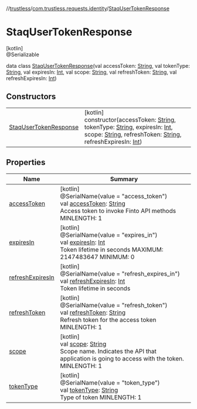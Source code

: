 //[trustless](../../../index.md)/[com.trustless.requests.identity](../index.md)/[StaqUserTokenResponse](index.md)

# StaqUserTokenResponse

[kotlin]\
@Serializable

data class [StaqUserTokenResponse](index.md)(val accessToken: [String](https://kotlinlang.org/api/latest/jvm/stdlib/kotlin/-string/index.html), val tokenType: [String](https://kotlinlang.org/api/latest/jvm/stdlib/kotlin/-string/index.html), val expiresIn: [Int](https://kotlinlang.org/api/latest/jvm/stdlib/kotlin/-int/index.html), val scope: [String](https://kotlinlang.org/api/latest/jvm/stdlib/kotlin/-string/index.html), val refreshToken: [String](https://kotlinlang.org/api/latest/jvm/stdlib/kotlin/-string/index.html), val refreshExpiresIn: [Int](https://kotlinlang.org/api/latest/jvm/stdlib/kotlin/-int/index.html))

## Constructors

| | |
|---|---|
| [StaqUserTokenResponse](-staq-user-token-response.md) | [kotlin]<br>constructor(accessToken: [String](https://kotlinlang.org/api/latest/jvm/stdlib/kotlin/-string/index.html), tokenType: [String](https://kotlinlang.org/api/latest/jvm/stdlib/kotlin/-string/index.html), expiresIn: [Int](https://kotlinlang.org/api/latest/jvm/stdlib/kotlin/-int/index.html), scope: [String](https://kotlinlang.org/api/latest/jvm/stdlib/kotlin/-string/index.html), refreshToken: [String](https://kotlinlang.org/api/latest/jvm/stdlib/kotlin/-string/index.html), refreshExpiresIn: [Int](https://kotlinlang.org/api/latest/jvm/stdlib/kotlin/-int/index.html)) |

## Properties

| Name | Summary |
|---|---|
| [accessToken](access-token.md) | [kotlin]<br>@SerialName(value = &quot;access_token&quot;)<br>val [accessToken](access-token.md): [String](https://kotlinlang.org/api/latest/jvm/stdlib/kotlin/-string/index.html)<br>Access token to invoke Finto API methods MINLENGTH: 1 |
| [expiresIn](expires-in.md) | [kotlin]<br>@SerialName(value = &quot;expires_in&quot;)<br>val [expiresIn](expires-in.md): [Int](https://kotlinlang.org/api/latest/jvm/stdlib/kotlin/-int/index.html)<br>Token lifetime in seconds MAXIMUM: 2147483647 MINIMUM: 0 |
| [refreshExpiresIn](refresh-expires-in.md) | [kotlin]<br>@SerialName(value = &quot;refresh_expires_in&quot;)<br>val [refreshExpiresIn](refresh-expires-in.md): [Int](https://kotlinlang.org/api/latest/jvm/stdlib/kotlin/-int/index.html)<br>Token lifetime in seconds |
| [refreshToken](refresh-token.md) | [kotlin]<br>@SerialName(value = &quot;refresh_token&quot;)<br>val [refreshToken](refresh-token.md): [String](https://kotlinlang.org/api/latest/jvm/stdlib/kotlin/-string/index.html)<br>Refresh token for the access token MINLENGTH: 1 |
| [scope](scope.md) | [kotlin]<br>val [scope](scope.md): [String](https://kotlinlang.org/api/latest/jvm/stdlib/kotlin/-string/index.html)<br>Scope name. Indicates the API that application is going to access with the token. MINLENGTH: 1 |
| [tokenType](token-type.md) | [kotlin]<br>@SerialName(value = &quot;token_type&quot;)<br>val [tokenType](token-type.md): [String](https://kotlinlang.org/api/latest/jvm/stdlib/kotlin/-string/index.html)<br>Type of token MINLENGTH: 1 |
